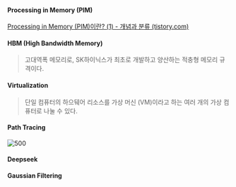 #### Processing in Memory (PIM)
[Processing in Memory (PIM)이란? (1) - 개념과 분류 (tistory.com)](https://lifeisenjoyable.tistory.com/12)

#### HBM (High Bandwidth Memory)
> 고대역폭 메모리로, SK하이닉스가 최초로 개발하고 양산하는 적충형 메모리 규격이다.

#### Virtualization
> 단일 컴퓨터의 하으뒈어 리소스를 가상 머신 (VM)이라고 하는 여러 개의 가상 컴퓨터로 나눌 수 있다.

#### Path Tracing
![500](https://blogs.nvidia.com/wp-content/uploads/2022/03/path-tracing-ray-tracing-rasterization.png)

#### Deepseek

#### Gaussian Filtering
